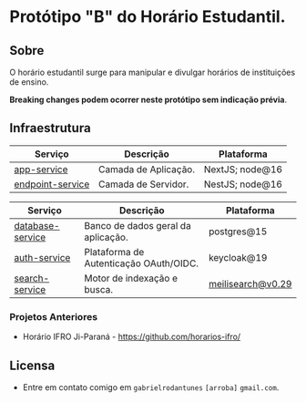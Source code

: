 # Protótipo "B" do Horário Estudantil.

## Sobre

O horário estudantil surge para manipular e divulgar horários de instituições de ensino.

**Breaking changes podem ocorrer neste protótipo sem indicação prévia**.

## Infraestrutura

| Serviço                                                          | Descrição            | Plataforma      |
|------------------------------------------------------------------| -------------------- |-----------------|
| [app-service](./services/app-service/)                           | Camada de Aplicação. | NextJS; node@16 |
| [endpoint-service](./services/endpoint-service/)                 | Camada de Servidor.  | NestJS; node@16 |

| Serviço                                         | Descrição                              | Plataforma        |
|-------------------------------------------------|----------------------------------------|-------------------|
| [database-service](./services/database-service) | Banco de dados geral da aplicação.     | postgres@15       | 
| [auth-service](./services/auth-service)         | Plataforma de Autenticação OAuth/OIDC. | keycloak@19       |
| [search-service](./services/search-service)     | Motor de indexação e busca.            | meilisearch@v0.29 |

### Projetos Anteriores

- Horário IFRO Ji-Paraná - <https://github.com/horarios-ifro/>

## Licensa

- Entre em contato comigo em `gabrielrodantunes` `[arroba]` `gmail.com`.
